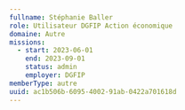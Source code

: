 ```yaml
---
fullname: Stéphanie Baller
role: Utilisateur DGFIP Action économique
domaine: Autre
missions:
  - start: 2023-06-01
    end: 2023-09-01
    status: admin
    employer: DGFIP
memberType: autre
uuid: ac1b506b-6095-4002-91ab-0422a701618d
---
```

